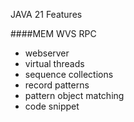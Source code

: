 
JAVA 21 Features

####MEM WVS RPC

* webserver
* virtual threads
* sequence collections
* record patterns
* pattern object matching
* code snippet
